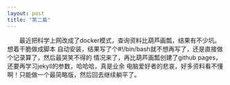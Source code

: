 ```yaml
---
layout: post
title: "第二篇"
---
```

&emsp;&emsp;最近把科学上网改成了docker模式，查询资料比葫芦画瓢，结果有不少坑。想着干脆做成脚本
自动安装，结果写了个#!/bin/bash就不想再写了，还是直接做个记录算了，然后最哭笑不得的
情况来了，再比葫芦画瓢创建了github pages，还要再学习jekyll的参数，哈哈哈，真是业余
电脑爱好者的悲哀，好多资料看不懂啊！只能做一个最简略版，然后回去继续躺平了。


